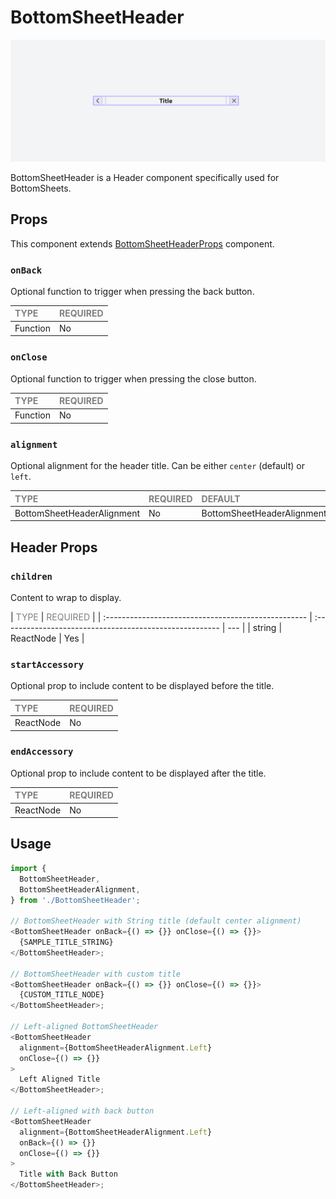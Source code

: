 # BottomSheetHeader

![BottomSheetHeader](./BottomSheetHeader.png)

BottomSheetHeader is a Header component specifically used for BottomSheets.

## Props

This component extends [BottomSheetHeaderProps](../../Header/Header.types.ts) component.

### `onBack`

Optional function to trigger when pressing the back button.

| <span style="color:gray;font-size:14px">TYPE</span> | <span style="color:gray;font-size:14px">REQUIRED</span> |
| :-------------------------------------------------- | :------------------------------------------------------ |
| Function                                            | No                                                      |

### `onClose`

Optional function to trigger when pressing the close button.

| <span style="color:gray;font-size:14px">TYPE</span> | <span style="color:gray;font-size:14px">REQUIRED</span> |
| :-------------------------------------------------- | :------------------------------------------------------ |
| Function                                            | No                                                      |

### `alignment`

Optional alignment for the header title. Can be either `center` (default) or `left`.

| <span style="color:gray;font-size:14px">TYPE</span> | <span style="color:gray;font-size:14px">REQUIRED</span> | <span style="color:gray;font-size:14px">DEFAULT</span> |
| :-------------------------------------------------- | :------------------------------------------------------ | :----------------------------------------------------- |
| BottomSheetHeaderAlignment                          | No                                                      | BottomSheetHeaderAlignment.Center                      |

## Header Props

### `children`

Content to wrap to display.

| <span style="color:gray;font-size:14px">TYPE</span> | <span style="color:gray;font-size:14px">REQUIRED</span> |
| :-------------------------------------------------- | :------------------------------------------------------ | --- |
| string                                              | ReactNode                                               | Yes |

### `startAccessory`

Optional prop to include content to be displayed before the title.

| <span style="color:gray;font-size:14px">TYPE</span> | <span style="color:gray;font-size:14px">REQUIRED</span> |
| :-------------------------------------------------- | :------------------------------------------------------ |
| ReactNode                                           | No                                                      |

### `endAccessory`

Optional prop to include content to be displayed after the title.

| <span style="color:gray;font-size:14px">TYPE</span> | <span style="color:gray;font-size:14px">REQUIRED</span> |
| :-------------------------------------------------- | :------------------------------------------------------ |
| ReactNode                                           | No                                                      |

## Usage

```javascript
import {
  BottomSheetHeader,
  BottomSheetHeaderAlignment,
} from './BottomSheetHeader';

// BottomSheetHeader with String title (default center alignment)
<BottomSheetHeader onBack={() => {}} onClose={() => {}}>
  {SAMPLE_TITLE_STRING}
</BottomSheetHeader>;

// BottomSheetHeader with custom title
<BottomSheetHeader onBack={() => {}} onClose={() => {}}>
  {CUSTOM_TITLE_NODE}
</BottomSheetHeader>;

// Left-aligned BottomSheetHeader
<BottomSheetHeader
  alignment={BottomSheetHeaderAlignment.Left}
  onClose={() => {}}
>
  Left Aligned Title
</BottomSheetHeader>;

// Left-aligned with back button
<BottomSheetHeader
  alignment={BottomSheetHeaderAlignment.Left}
  onBack={() => {}}
  onClose={() => {}}
>
  Title with Back Button
</BottomSheetHeader>;
```
